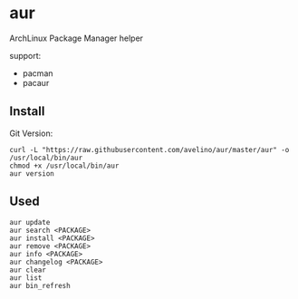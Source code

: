 # aur
ArchLinux Package Manager helper

support:

- pacman
- pacaur


## Install

Git Version:

    curl -L "https://raw.githubusercontent.com/avelino/aur/master/aur" -o /usr/local/bin/aur
    chmod +x /usr/local/bin/aur
    aur version


## Used

    aur update
	aur search <PACKAGE>
	aur install <PACKAGE>
	aur remove <PACKAGE>
	aur info <PACKAGE>
	aur changelog <PACKAGE>
	aur clear
	aur list
	aur bin_refresh
